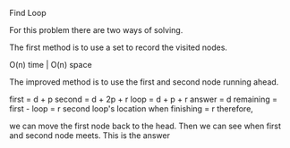 Find Loop

For this problem there are two ways of solving. 

The first method is to use a set to record the visited nodes. 

O(n) time | O(n) space

The improved method is to use the first and second node running ahead.

first = d + p
second = d + 2p + r
loop = d + p + r
answer = d
remaining = first - loop  = r
second loop's location when finishing = r
therefore, 

we can move the first node back to the head. Then we can see when first and second node meets. This is the answer
